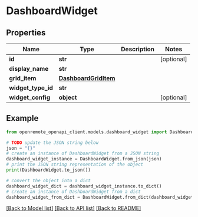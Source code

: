 # DashboardWidget


## Properties

Name | Type | Description | Notes
------------ | ------------- | ------------- | -------------
**id** | **str** |  | [optional] 
**display_name** | **str** |  | 
**grid_item** | [**DashboardGridItem**](DashboardGridItem.md) |  | 
**widget_type_id** | **str** |  | 
**widget_config** | **object** |  | [optional] 

## Example

```python
from openremote_openapi_client.models.dashboard_widget import DashboardWidget

# TODO update the JSON string below
json = "{}"
# create an instance of DashboardWidget from a JSON string
dashboard_widget_instance = DashboardWidget.from_json(json)
# print the JSON string representation of the object
print(DashboardWidget.to_json())

# convert the object into a dict
dashboard_widget_dict = dashboard_widget_instance.to_dict()
# create an instance of DashboardWidget from a dict
dashboard_widget_from_dict = DashboardWidget.from_dict(dashboard_widget_dict)
```
[[Back to Model list]](../README.md#documentation-for-models) [[Back to API list]](../README.md#documentation-for-api-endpoints) [[Back to README]](../README.md)


